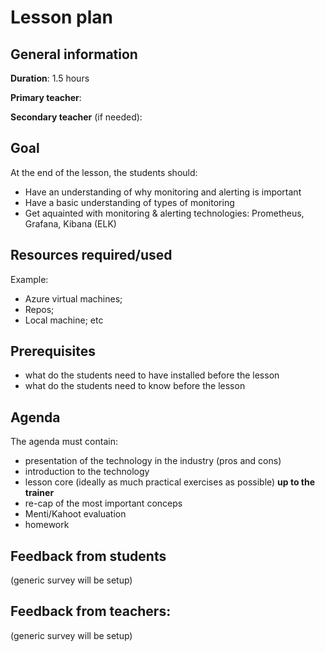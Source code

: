 # Lesson plan

## General information

**Duration**: 1.5 hours

**Primary teacher**: 

**Secondary teacher** (if needed): 

## Goal
At the end of the lesson, the students should:
- Have an understanding of why monitoring and alerting is important
- Have a basic understanding of types of monitoring
- Get aquainted with monitoring & alerting technologies: Prometheus, Grafana, Kibana (ELK)

## Resources required/used
Example:
- Azure virtual machines;
- Repos;
- Local machine; etc

## Prerequisites
- what do the students need to have installed before the lesson
- what do the students need to know before the lesson

## Agenda
The agenda must contain:
- presentation of the technology in the industry (pros and cons)
- introduction to the technology
- lesson core (ideally as much practical exercises as possible) **up to the trainer**
- re-cap of the most important conceps
- Menti/Kahoot evaluation
- homework

## Feedback from students
(generic survey will be setup)

## Feedback from teachers:
(generic survey will be setup)
